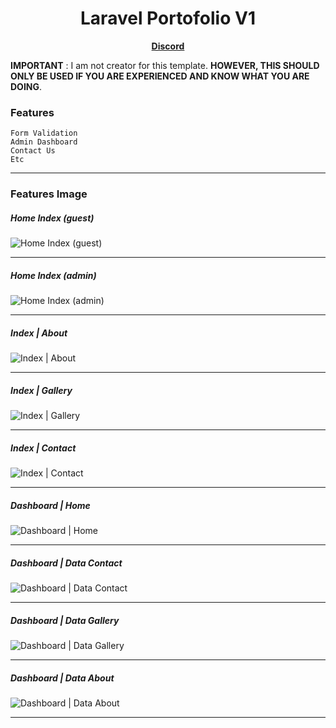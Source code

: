 <h1 align='center'>
    Laravel Portofolio V1
</h1>

<p align='center'>
    <b>
        <a href='https://discord.gg/7rFQQ6yeW7'>
            Discord
        </a>
    </b>
</p>

**IMPORTANT** : I am not creator for this template. **HOWEVER, THIS SHOULD ONLY BE USED IF YOU ARE EXPERIENCED AND KNOW WHAT YOU ARE DOING**.

### Features

    Form Validation
    Admin Dashboard
    Contact Us
    Etc

<hr>

### Features Image

##### Home Index (guest)

![Home Index (guest)](https://cdn.discordapp.com/attachments/790590809169723392/984442058804707388/unknown.png)

<hr>

##### Home Index (admin)

![Home Index (admin)](https://cdn.discordapp.com/attachments/790590809169723392/984442413097562122/unknown.png)

<hr>

##### Index | About

![Index | About](https://cdn.discordapp.com/attachments/790590809169723392/984444393224278046/unknown.png)

<hr>

##### Index | Gallery

![Index | Gallery](https://cdn.discordapp.com/attachments/790590809169723392/984444543908847616/unknown.png)

<hr>

##### Index | Contact

![Index | Contact](https://cdn.discordapp.com/attachments/790590809169723392/984444589152800798/unknown.png)

<hr>

##### Dashboard | Home

![Dashboard | Home](https://cdn.discordapp.com/attachments/790590809169723392/984442660725071903/unknown.png)

<hr>

##### Dashboard | Data Contact

![Dashboard | Data Contact](https://cdn.discordapp.com/attachments/790590809169723392/984443623447855104/unknown.png)

<hr>

##### Dashboard | Data Gallery

![Dashboard | Data Gallery](https://cdn.discordapp.com/attachments/790590809169723392/984443849151770634/unknown.png)

<hr>

##### Dashboard | Data About

![Dashboard | Data About](https://cdn.discordapp.com/attachments/790590809169723392/984444144732754030/unknown.png)

<hr>
